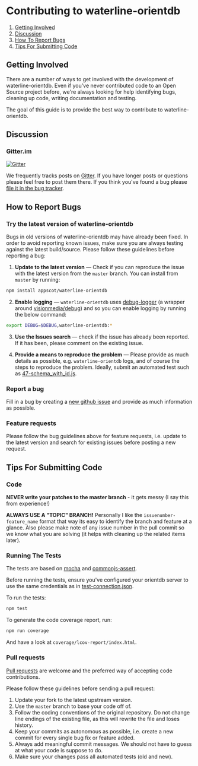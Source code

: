 # Contributing to waterline-orientdb

1. [Getting Involved](#getting-involved)
2. [Discussion](#discussion)
3. [How To Report Bugs](#how-to-report-bugs)
4. [Tips For Submitting Code](#tips-for-submitting-code)

## Getting Involved

There are a number of ways to get involved with the development of waterline-orientdb. Even if you've never contributed code to an Open Source project before, we're always looking for help identifying bugs, cleaning up code, writing documentation and testing.

The goal of this guide is to provide the best way to contribute to waterline-orientdb.

## Discussion

### Gitter.im
[![Gitter](https://badges.gitter.im/Join%20Chat.svg)](https://gitter.im/appscot/waterline-orientdb?utm_source=badge&utm_medium=badge&utm_campaign=pr-badge&utm_content=badge)

We frequently tracks posts on [Gitter](https://gitter.im/appscot/waterline-orientdb). If you have longer posts or questions please feel free to post them there. If you think you've found a bug please [file it in the bug tracker](#how-to-report-bugs).


## How to Report Bugs

### Try the latest version of waterline-orientdb

Bugs in old versions of waterline-orientdb may have already been fixed. In order to avoid reporting known issues, make sure you are always testing against the latest build/source. Please follow these guidelines before reporting a bug:

1. **Update to the latest version** &mdash; Check if you can reproduce the issue with the latest version from the `master` branch. You can install from `master` by running:
  ``` sh
  npm install appscot/waterline-orientdb
  ```

2. **Enable logging** &mdash; `waterline-orientdb` uses [debug-logger](https://github.com/appscot/debug-logger) (a wrapper around [visionmedia/debug](https://github.com/visionmedia/debug)) and so you can enable logging by running the below command:
  ``` sh
  export DEBUG=$DEBUG,waterline-orientdb:*
  ```

3. **Use the Issues search** &mdash; check if the issue has already been reported. If it has been, please comment on the existing issue.

4. **Provide a means to reproduce the problem** &mdash; Please provide as much details as possible, e.g. `waterline-orientdb` logs, and of course the steps to reproduce the problem. Ideally, submit an automated test such as [47-schema_with_id.js](https://github.com/appscot/waterline-orientdb/blob/master/test/integration-orientdb/bugs/47-schema_with_id.js).

### Report a bug

Fill in a bug by creating a [new github issue](https://github.com/appscot/waterline-orientdb/issues/new) and provide as much information as possible.

### Feature requests

Please follow the bug guidelines above for feature requests, i.e. update to the latest version and search for existing issues before posting a new request.


## Tips For Submitting Code


### Code

**NEVER write your patches to the master branch** - it gets messy (I say this from experience!)

**ALWAYS USE A "TOPIC" BRANCH!** Personally I like the `issuenumber-feature_name` format that way its easy to identify the branch and feature at a glance. Also please make note of any issue number in the pull commit so we know what you are solving (it helps with cleaning up the related items later).


### Running The Tests

The tests are based on [mocha](http://visionmedia.github.io/mocha) and [commonjs-assert](https://github.com/defunctzombie/commonjs-assert).

Before running the tests, ensure you've configured your orientdb server to use the same credentials as in [test-connection.json](./test/test-connection.json).

To run the tests:
```sh
npm test
```

To generate the code coverage report, run:
```sh
npm run coverage
```
And have a look at `coverage/lcov-report/index.html`.


### Pull requests

[Pull requests](https://help.github.com/articles/using-pull-requests) are welcome and the preferred way of accepting code contributions.

Please follow these guidelines before sending a pull request:

1. Update your fork to the latest upstream version.
2. Use the `master` branch to base your code off of.
3. Follow the coding conventions of the original repository. Do not change line endings of the existing file, as this will rewrite the file and loses history.
4. Keep your commits as autonomous as possible, i.e. create a new commit for every single bug fix or feature added.
5. Always add meaningful commit messages. We should not have to guess at what your code is suppose to do.
6. Make sure your changes pass all automated tests (old and new).

